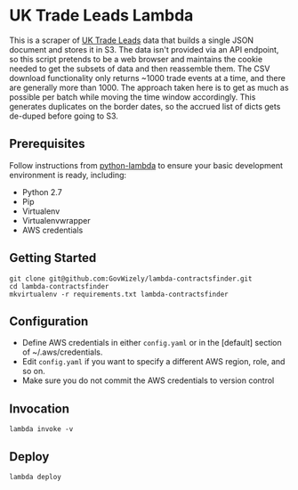 # UK Trade Leads Lambda

This is a scraper of [UK Trade Leads](https://www.contractsfinder.service.gov.uk/Search/Results) data that builds 
a single JSON document and stores it in S3. The data isn't provided via an API endpoint, so this script pretends to
be a web browser and maintains the cookie needed to get the subsets of data and then reassemble them. The CSV download
functionality only returns ~1000 trade events at a time, and there are generally more than 1000. The approach taken
here is to get as much as possible per batch while moving the time window accordingly. This generates duplicates on the
border dates, so the accrued list of dicts gets de-duped before going to S3.  

## Prerequisites

Follow instructions from [python-lambda](https://github.com/nficano/python-lambda) to ensure your basic development 
environment is ready, including:

* Python 2.7
* Pip
* Virtualenv
* Virtualenvwrapper
* AWS credentials

## Getting Started

	git clone git@github.com:GovWizely/lambda-contractsfinder.git
	cd lambda-contractsfinder
	mkvirtualenv -r requirements.txt lambda-contractsfinder

## Configuration

* Define AWS credentials in either `config.yaml` or in the [default] section of ~/.aws/credentials.
* Edit `config.yaml` if you want to specify a different AWS region, role, and so on.
* Make sure you do not commit the AWS credentials to version control

## Invocation

	lambda invoke -v
 
## Deploy

	lambda deploy
